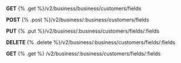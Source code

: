 **GET** {% .get %}/v2/business/business/customers/fields


**POST** {% .post %}/v2/business/:business/customers/fields


**PUT** {% .put %}/v2/business/:business/customers/fields/:fields


**DELETE** {% .delete %}/v2/business/:business/customers/fields/:fields


**GET** {% .get %} /v2/business/:business/customers/fields/:fields
